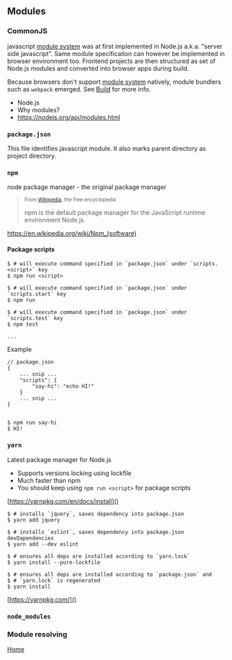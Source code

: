 ## Modules

### CommonJS

javascript [module system]() was at first implemented in Node.js 
a.k.a. "server side javascript".
Same module specification can however be implemented in browser environment too.
Frontend projects are then structured as set of Node.js modules and converted into
browser apps during build.

Because browsers don't support [module system]() natively, module bundlers such as
`webpack` emerged. See [Build](BUILD.md) for more info.

- Node.js 
- Why modules? 
- https://nodejs.org/api/modules.html

### `package.json`

This file identifies javascript module. 
It also marks parent directory as project directory.

### `npm`

node package manager - the original package manager

> <small>From [Wikipedia](https://en.wikipedia.org/wiki/Main_Page), the free encyclopedia</small>
>
> npm is the default package manager for the JavaScript runtime environment Node.js.

<a href="https://en.wikipedia.org/wiki/Npm_(software)">
    https://en.wikipedia.org/wiki/Npm_(software)
</a>

#### Package scripts

    $ # will execute command specified in `package.json` under `scripts.<script>` key
    $ npm run <script>

    $ # will execute command specified in `package.json` under `scripts.start` key
    $ npm run

    $ # will execute command specified in `package.json` under `scripts.test` key
    $ npm test
    
    ...

Example

    // package.json
    {
        ... snip ...
        "scripts": {
            "say-hi": "echo HI!"
        }
        ... snip ...
    }


    $ npm run say-hi
    $ HI!



### `yarn`

Latest package manager for Node.js

- Supports versions locking using lockfile
- Much faster than npm
- You should keep using `npm run <script>` for package scripts 

[https://yarnpkg.com/en/docs/install]()

    $ # installs `jquery`, saves dependency into package.json
    $ yarn add jquery 
    
    $ # installs `eslint`, saves dependency into package.json devDapendencies
    $ yarn add --dev eslint
    
    $ # ensures all deps are installed according to `yarn.lock`
    $ yarn install --pure-lockfile
    
    $ # ensures all deps are installed according to `package.json` and 
    $ # `yarn.lock` is regenerated
    $ yarn install

[https://yarnpkg.com/]()

### `node_modules`



### Module resolving



[Home](README.md)

